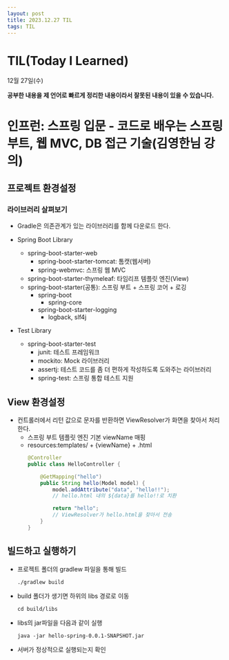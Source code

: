 ```yaml
---
layout: post
title: 2023.12.27 TIL
tags: TIL
---
```


# TIL(Today I Learned)

12월 27일(수)

**공부한 내용을 제 언어로 빠르게 정리한 내용이라서 잘못된 내용이 있을 수 있습니다.**


# 인프런: 스프링 입문 - 코드로 배우는 스프링 부트, 웹 MVC, DB 접근 기술(김영한님 강의)

## 프로젝트 환경설정

### 라이브러리 살펴보기
- Gradle은 의존관계가 있는 라이브러리를 함께 다운로드 한다.

- Spring Boot Library
	- spring-boot-starter-web
		- spring-boot-starter-tomcat: 톰캣(웹서버)
		- spring-webmvc: 스프링 웹 MVC
	- spring-boot-starter-thymeleaf: 타임리프 템플릿 엔진(View)
	- spring-boot-starter(공통): 스프링 부트 + 스프링 코어 + 로깅
		- spring-boot
			- spring-core
		- spring-boot-starter-logging
			- logback, slf4j

- Test Library
	- spring-boot-starter-test
		- junit: 테스트  프레임워크
		- mockito: Mock 라이브러리
		- assertj: 테스트 코드를 좀 더 편하게 작성하도록 도와주는 라이브러리
		- spring-test: 스프링 통합 테스트 지원

## View 환경설정

- 컨트롤러에서 리턴 값으로 문자를 반환하면 ViewResolver가 화면을 찾아서 처리한다.
	- 스프링 부트 템플릿 엔진 기본 viewName 매핑
	- resources:templates/ + {viewName} + .html
		```JAVA
		@Controller
		public class HelloController {

			@GetMapping("hello")
			public String hello(Model model) {
				model.addAttribute("data", "hello!!");
				// hello.html 내의 ${data}를 hello!!로 치환

				return "hello"; 
				// ViewResolver가 hello.html을 찾아서 전송
			}
		}
		```

## 빌드하고 실행하기
- 프로젝트 폴더의 gradlew 파일을 통해 빌드
	```
	./gradlew build
	```
- build 폴더가 생기면 하위의 libs 경로로 이동
	```
	cd build/libs
	```
- libs의 jar파일을 다음과 같이 실행
	```
	java -jar hello-spring-0.0.1-SNAPSHOT.jar
	```
- 서버가 정상적으로 실행되는지 확인